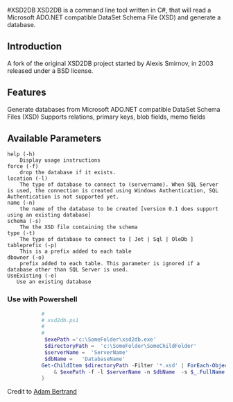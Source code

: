 #XSD2DB
XSD2DB is a command line tool written in C#, that will read a Microsoft ADO.NET compatible DataSet Schema File (XSD) and generate a database.

## Introduction

A fork of the original XSD2DB project started by  Alexis Smirnov,  in 2003 released under a BSD license.

## Features

Generate databases from Microsoft ADO.NET compatible DataSet Schema Files (XSD)
Supports relations, primary keys, blob fields, memo fields

## Available Parameters

	help (-h)
		Display usage instructions
	force (-f)
		drop the database if it exists.
	location (-l)
		The type of database to connect to (servername). When SQL Server is used, the connection is created using Windows Authentication, SQL Authentication is not supported yet.
	name (-n)
		the name of the database to be created [version 0.1 does support using an existing database]
	schema (-s)
		The the XSD file containing the schema
	type (-t)
		The type of database to connect to [ Jet | Sql | OleDb ]
	tableprefix (-p)
		This is a prefix added to each table
	dbowner (-o)
		prefix added to each table. This parameter is ignored if a database other than SQL Server is used.
	UseExisting (-e)
	   Use an existing database

### Use with Powershell
 ```powershell
			#
			# xsd2db.ps1
			#
			#
			 $exePath ='c:\SomeFolder\xsd2db.exe'                              # Path to the installation folder of xsd2dg.exe
			 $directoryPath =  'c:\SomeFolder\SomeChildFolder'            # Path your directory containing schemas
			 $serverName =  'ServerName'                                           # Your Database Server Name    i.e. localhost
			 $dbName =   'DatabaseName'                                          # Your Database Name
			Get-ChildItem $directoryPath -Filter '*.xsd' | ForEach-Object {
				& $exePath -f -l $serverName -n $dbName  -s $_.FullName -t sql -e
			}
 ``` 
 Credit to [Adam Bertrand](http://www.adamtheautomator.com/ "Adam Bertrand - Adam the Automator")
